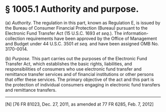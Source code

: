 # § 1005.1   Authority and purpose.

(a) *Authority.* The regulation in this part, known as Regulation E, is issued by the Bureau of Consumer Financial Protection (Bureau) pursuant to the Electronic Fund Transfer Act (15 U.S.C. 1693 *et seq.*). The information-collection requirements have been approved by the Office of Management and Budget under 44 U.S.C. 3501 *et seq.* and have been assigned OMB No. 3170-0014.


(b) *Purpose.* This part carries out the purposes of the Electronic Fund Transfer Act, which establishes the basic rights, liabilities, and responsibilities of consumers who use electronic fund transfer and remittance transfer services and of financial institutions or other persons that offer these services. The primary objective of the act and this part is the protection of individual consumers engaging in electronic fund transfers and remittance transfers.



---

[N] [76 FR 81023, Dec. 27, 2011, as amended at 77 FR 6285, Feb. 7, 2012]




